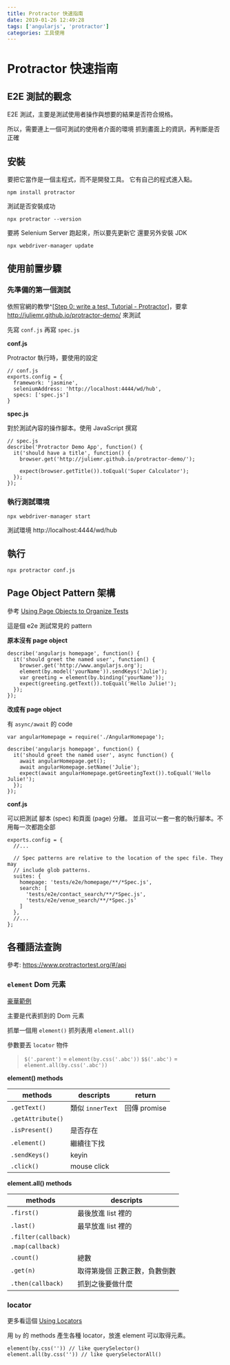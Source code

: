 ```yaml
---
title: Protractor 快速指南
date: 2019-01-26 12:49:28
tags: ['angularjs', 'protractor']
categories: 工具使用
---
```


# Protractor 快速指南

## E2E 測試的觀念

E2E 測試，主要是測試使用者操作與想要的結果是否符合規格。

所以，需要連上一個可測試的使用者介面的環境
抓到畫面上的資訊，再判斷是否正確

## 安裝

要把它當作是一個主程式，而不是開發工具。
它有自己的程式進入點。

```shell
npm install protractor
```

測試是否安裝成功

```shell
npx protractor --version
```

要將 Selenium Server 跑起來，所以要先更新它
還要另外安裝 JDK

```shell
npx webdriver-manager update
```

## 使用前置步驟

### 先準備的第一個測試

依照官網的教學^[[Step 0: write a test, Tutorial - Protractor](https://www.protractortest.org/#/tutorial#step-0-write-a-test)]，要拿 http://juliemr.github.io/protractor-demo/ 來測試

先寫 `conf.js` 再寫 `spec.js`

**conf.js**

Protractor 執行時，要使用的設定

```javascript=
// conf.js
exports.config = {
  framework: 'jasmine',
  seleniumAddress: 'http://localhost:4444/wd/hub',
  specs: ['spec.js']
}
```

**spec.js**

對於測試內容的操作腳本。使用 JavaScript 撰寫

```javascript=
// spec.js
describe('Protractor Demo App', function() {
  it('should have a title', function() {
    browser.get('http://juliemr.github.io/protractor-demo/');

    expect(browser.getTitle()).toEqual('Super Calculator');
  });
});
```

### 執行測試環境

```shell
npx webdriver-manager start
```

測試環境 http://localhost:4444/wd/hub

## 執行

```shell
npx protractor conf.js
```

## Page Object Pattern 架構

參考 [Using Page Objects to Organize Tests](https://github.com/SeleniumHQ/selenium/wiki/PageObjects)

這是個 e2e 測試常見的 pattern

**原本沒有 page object**

```javascript=
describe('angularjs homepage', function() {
  it('should greet the named user', function() {
    browser.get('http://www.angularjs.org');
    element(by.model('yourName')).sendKeys('Julie');
    var greeting = element(by.binding('yourName'));
    expect(greeting.getText()).toEqual('Hello Julie!');
  });
});
```

**改成有 page object**

有 `async/await` 的 code

```javascript=
var angularHomepage = require('./AngularHomepage');

describe('angularjs homepage', function() {
  it('should greet the named user', async function() {
    await angularHomepage.get();
    await angularHomepage.setName('Julie');
    expect(await angularHomepage.getGreetingText()).toEqual('Hello Julie!');
  });
});
```

**conf.js**

可以把測試 腳本 (spec) 和頁面 (page) 分離。
並且可以一套一套的執行腳本。不用每一次都跑全部

```javascript=
exports.config = {
  //...

  // Spec patterns are relative to the location of the spec file. They may
  // include glob patterns.
  suites: {
    homepage: 'tests/e2e/homepage/**/*Spec.js',
    search: [
      'tests/e2e/contact_search/**/*Spec.js',
      'tests/e2e/venue_search/**/*Spec.js'
    ]
  },
  //...
};
```

## 各種語法查詢

參考: https://www.protractortest.org/#/api

### `element` Dom 元素

[豪華範例](https://github.com/angular/protractor/blob/5.4.1/spec/basic/elements_spec.js)

主要是代表抓到的 Dom 元素

抓單一個用 `element()`
抓列表用 `element.all()`

參數要丟 `locator` 物件

> `$('.parent')` = `element(by.css('.abc'))`
> `$$('.abc')` = `element.all(by.css('.abc'))`

**element() methods**

|methods|descripts| return |
|-|-|-|
|`.getText()`| 類似 `innerText` | 回傳 promise |
|`.getAttribute()`|
|`.isPresent()`|是否存在
|`.element()`|繼續往下找
|`.sendKeys()`|keyin
|`.click()`| mouse click

**element.all() methods**

|methods|descripts|
|-|-|
|`.first()` | 最後放進 list 裡的|
|`.last()`| 最早放進 list 裡的|
|`.filter(callback)`|
|`.map(callback)`|
|`.count()`| 總數
|`.get(n)`| 取得第幾個 正數正數，負數倒數 |
|`.then(callback)`|抓到之後要做什麼


### locator

更多看這個 [Using Locators](https://www.protractortest.org/#/locators)

用 `by` 的 methods 產生各種 locator，放進 element 可以取得元素。

```javascript=
element(by.css('')) // like querySelector()
element.all(by.css('')) // like querySelectorAll()
```
